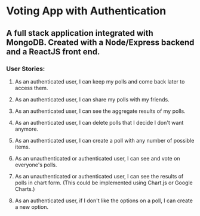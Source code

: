 # Voting App with Authentication

## A full stack application integrated with MongoDB. Created with a Node/Express backend and a ReactJS front end.

### User Stories:
1. As an authenticated user, I can keep my polls and come back later to access them.

2. As an authenticated user, I can share my polls with my friends.

3. As an authenticated user, I can see the aggregate results of my polls.

4. As an authenticated user, I can delete polls that I decide I don't want anymore.

5. As an authenticated user, I can create a poll with any number of possible items.

6. As an unauthenticated or authenticated user, I can see and vote on everyone's polls.

7. As an unauthenticated or authenticated user, I can see the results of polls in chart form. (This could be implemented using Chart.js or Google Charts.)

8. As an authenticated user, if I don't like the options on a poll, I can create a new option.
